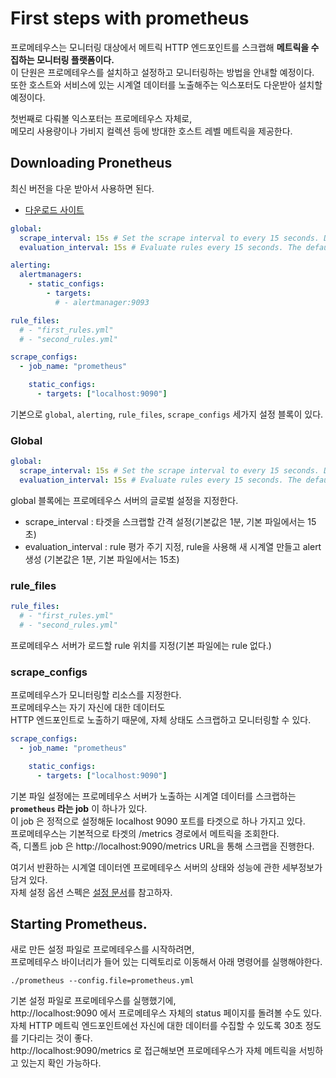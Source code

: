 # First steps with prometheus

프로메테우스는 모니터링 대상에서 메트릭 HTTP 엔드포인트를 스크랩해 **메트릭을 수집하는 모니터링 플랫폼이다.**   
이 단원은 프로메테우스를 설치하고 설정하고 모니터링하는 방법을 안내할 예정이다.      
또한 호스트와 서비스에 있는 시계열 데이터를 노출해주는 익스포터도 다운받아 설치할 예정이다.    
 
첫번째로 다뤄볼 익스포터는 프로메테우스 자체로,     
메모리 사용량이나 가비지 컬렉션 등에 방대한 호스트 레벨 메트릭을 제공한다.  

## Downloading Pronetheus   

최신 버전을 다운 받아서 사용하면 된다.  
  
* [다운로드 사이트](https://prometheus.io/download/)   

```yml
global:
  scrape_interval: 15s # Set the scrape interval to every 15 seconds. Default is every 1 minute.
  evaluation_interval: 15s # Evaluate rules every 15 seconds. The default is every 1 minute.

alerting:
  alertmanagers:
    - static_configs:
        - targets:
          # - alertmanager:9093

rule_files:
  # - "first_rules.yml"
  # - "second_rules.yml"

scrape_configs:
  - job_name: "prometheus"

    static_configs:
      - targets: ["localhost:9090"]
```
기본으로 `global`, `alerting`, `rule_files`, `scrape_configs` 세가지 설정 블록이 있다.    

### Global 

```yml
global:
  scrape_interval: 15s # Set the scrape interval to every 15 seconds. Default is every 1 minute.
  evaluation_interval: 15s # Evaluate rules every 15 seconds. The default is every 1 minute.
```
global 블록에는 프로메테우스 서버의 글로벌 설정을 지정한다.    

* scrape_interval : 타겟을 스크랩할 간격 설정(기본값은 1분, 기본 파일에서는 15초)   
* evaluation_interval : rule 평가 주기 지정, rule을 사용해 새 시계열 만들고 alert 생성 (기본값은 1분, 기본 파일에서는 15초)   

### rule_files 

```yml 
rule_files:
  # - "first_rules.yml"
  # - "second_rules.yml"
```

프로메테우스 서버가 로드할 rule 위치를 지정(기본 파일에는 rule 없다.)  

### scrape_configs
프로메테우스가 모니터링할 리소스를 지정한다.   
프로메테우스는 자기 자신에 대한 데이터도   
HTTP 엔드포인트로 노출하기 때문에, 자체 상태도 스크랩하고 모니터링할 수 있다.    

```yml
scrape_configs:
  - job_name: "prometheus"

    static_configs:
      - targets: ["localhost:9090"]
```

기본 파일 설정에는 프로메테우스 서버가 노출하는 시계열 데이터를 스크랩하는 **`prometheus` 라는 job** 이 하나가 있다.    
이 job 은 정적으로 설정해둔 localhost 9090 포트를 타겟으로 하나 가지고 있다.    
프로메테우스는 기본적으로 타겟의 /metrics 경로에서 메트릭을 조회한다.   
즉, 디폴트 job 은 http://localhost:9090/metrics URL을 통해 스크랩을 진행한다.    
  
여기서 반환하는 시계열 데이터엔 프로메테우스 서버의 상태와 성능에 관한 세부정보가 담겨 있다.  
자체 설정 옵션 스펙은 [설정 문서](https://godekdls.github.io/Prometheus/configuration)를 참고하자.     

## Starting Prometheus. 

새로 만든 설정 파일로 프로메테우스를 시작하려면,   
프로메테우스 바이너리가 들어 있는 디렉토리로 이동해서 아래 명령어를 실행해야한다.  

```shell
./prometheus --config.file=prometheus.yml
```
   
기본 설정 파일로 프로메테우스를 실행했기에,       
http://localhost:9090 에서 프로메테우스 자체의 status 페이지를 돌려볼 수도 있다.       
자체 HTTP 메트릭 엔드포인트에선 자신에 대한 데이터를 수집할 수 있도록 30초 정도를 기다리는 것이 좋다.   
http://localhost:9090/metrics 로 접근해보면 프로메테우스가 자체 메트릭을 서빙하고 있는지 확인 가능하다.    


